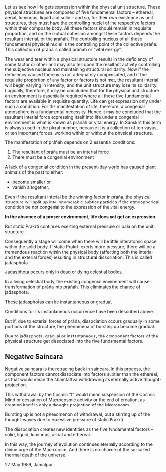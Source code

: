 Let us see how life gets expression within the physical unit structure. These physical structures are composed of five fundamental factors – ethereal, aerial, luminous, liquid and solid – and so, for their own existence as unit structures, they must have the controlling nuclei of the respective factors within their composite body. All these factors should remain in requisite proportion, and on the mutual cohesion amongst these factors depends the resultant interial, or the práńáh. The controlling nucleus of all these fundamental physical nuclei is the controlling point of the collective práńa. This collection of práńa is called práńáh or “vital energy”.

The wear and tear within a physical structure results in the deficiency of some factor or other and may also tell upon the resultant activity controlling the subjective nucleus and maintaining structural solidarity. Now if the deficiency caused thereby is not adequately compensated, and if the requisite proportion of any factor or factors is not met, the resultant interial will begin varying in intensity; and the unit structure may lose its solidarity. Logically, therefore, it may be concluded that for the physical unit structure an environment is essentially required where all these five fundamental factors are available in requisite quantity. Life can get expression only under such a condition. For the manifestation of life, therefore, a congenial atmosphere is a fundamental necessity. Hence it may be concluded that the resultant interial force expressing itself into life under a congenial environment is what is known as práńáh or vital energy. In Sanskrit this term is always used in the plural number, because it is a collection of ten váyus, or ten important forces, working within or without the physical structure.

The manifestation of práńáh depends on 2 essential conditions:

1. The resultant of práńa must be an interial force
2. There must be a congenial environment

A lack of a congenial condition in the present-day world has caused giant animals of the  past to either:
- become smaller or
- vanish altogether.

Even if the resultant interial be the winning factor in práńa, the physical structure will split up into innumerable subtler particles if the atmospherical condition be not congenial to the expression of the vital energy. 

**In the absence of a proper environment, life does not get an expression.** 

But static Prakrti continues exerting external pressure or bala on the unit structure. 

Consequently a stage will come when there will be little interatomic space within the solid body. If static Prakrti exerts more pressure, there will be a tremendous reaction within the physical body (affecting both the interial and the exterial forces) resulting in structural dissociation. This is called jad́asphot́a.

Jad́asphot́a occurs only in dead or dying celestial bodies. 

In a living celestial body, the existing congenial environment will cause transformation of práńa into práńáh. This eliminates the chance of jad́asphot́a.

These jad́asphot́as can be instantaneous or gradual. 

Conditions for its instantaneous occurrence have been described above. 

But if, due to exterial forces of práńa, dissociation occurs gradually in some portions of the structure, the phenomena of bursting up become gradual.

Due to jad́asphot́a, gradual or instantaneous, the component factors of the physical structure get dissociated into the five fundamental factors. 


## Negative Saincara

Negative saiṋcara is the retracing back in saiṋcara. In this process, the component factors cannot dissociate into factors subtler than the ethereal, as that would mean the Ahaḿtattva withdrawing its eternally active thought-projection. 

This withdrawal by the Cosmic “I” would mean suspension of the Cosmic Mind or cessation of Macrocosmic activity or the end of creation, as creation itself is only a thought-projection of the Macrocosm. 

Bursting up is not a phenomenon of withdrawal, but a stirring up of the thought-waves due to excessive pressure of static Prakrti. 

The dissociation creates new identities as the five fundamental factors – solid, liquid, luminous, aerial and ethereal.

In this way, the journey of evolution continues eternally according to the divine urge of the Macrocosm. 
And there is no chance of the so-called thermal death of the universe.

27 May 1959, Jamalpur
